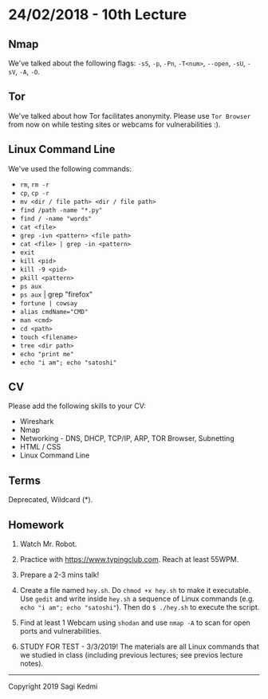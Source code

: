# 24/02/2018 - 10th Lecture

## Nmap

We've talked about the following flags: `-sS`, `-p`, `-Pn`, `-T<num>`, `--open`,
`-sU`, `-sV`, `-A`, `-O`.

## Tor

We've talked about how Tor facilitates anonymity. Please use `Tor Browser`
from now on while testing sites or webcams for vulnerabilities :).

## Linux Command Line

We've used the following commands:

- `rm`, `rm -r`
- `cp`, `cp -r`
- `mv <dir / file path> <dir / file path>`
- `find /path -name "*.py"`
- `find / -name "words"`
- `cat <file>`
- `grep -ivn <pattern> <file path>`
- `cat <file> | grep -in <pattern>`
- `exit`
- `kill <pid>`
- `kill -9 <pid>`
- `pkill <pattern>`
- `ps aux`
- `ps aux` | grep "firefox"
- `fortune | cowsay`
- `alias cmdName="CMD"`
- `man <cmd>`
- `cd <path>`
- `touch <filename>`
- `tree <dir path>`
- `echo "print me"`
- `echo "i am"; echo "satoshi"`


## CV

Please add the following skills to your CV:

- Wireshark
- Nmap
- Networking - DNS, DHCP, TCP/IP, ARP, TOR Browser, Subnetting
- HTML / CSS
- Linux Command Line

## Terms

Deprecated, Wildcard (\*).

## Homework
1. Watch Mr. Robot.

2. Practice with https://www.typingclub.com. Reach at least 55WPM.

3. Prepare a 2-3 mins talk!

4. Create a file named `hey.sh`. Do `chmod +x hey.sh` to make it executable.
Use `gedit` and write inside `hey.sh` a sequence of Linux commands
(e.g. `echo "i am"; echo "satoshi"`). Then do `$ ./hey.sh` to execute the script.

5. Find at least 1 Webcam using `shodan` and use `nmap -A` to scan for open ports
and vulnerabilities.

6. STUDY FOR TEST - 3/3/2019! The materials are all Linux commands that we
studied in class (including previous lectures; see previos lecture notes).

<hr>
Copyright 2019 Sagi Kedmi
